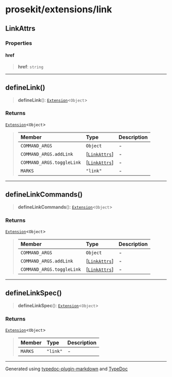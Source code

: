 # prosekit/extensions/link

<a id="LinkAttrs" name="LinkAttrs"></a>

## LinkAttrs

### Properties

<a id="href" name="href"></a>

#### href

> **href**: `string`

***

<a id="defineLink" name="defineLink"></a>

## defineLink()

> **defineLink**(): [`Extension`](../core.md#ExtensionT)\<`Object`\>

### Returns

[`Extension`](../core.md#ExtensionT)\<`Object`\>

> | Member | Type | Description |
> | :------ | :------ | :------ |
> | `COMMAND_ARGS` | `Object` | - |
> | `COMMAND_ARGS.addLink` | [[`LinkAttrs`](link.md#LinkAttrs)] | - |
> | `COMMAND_ARGS.toggleLink` | [[`LinkAttrs`](link.md#LinkAttrs)] | - |
> | `MARKS` | `"link"` | - |
>

***

<a id="defineLinkCommands" name="defineLinkCommands"></a>

## defineLinkCommands()

> **defineLinkCommands**(): [`Extension`](../core.md#ExtensionT)\<`Object`\>

### Returns

[`Extension`](../core.md#ExtensionT)\<`Object`\>

> | Member | Type | Description |
> | :------ | :------ | :------ |
> | `COMMAND_ARGS` | `Object` | - |
> | `COMMAND_ARGS.addLink` | [[`LinkAttrs`](link.md#LinkAttrs)] | - |
> | `COMMAND_ARGS.toggleLink` | [[`LinkAttrs`](link.md#LinkAttrs)] | - |
>

***

<a id="defineLinkSpec" name="defineLinkSpec"></a>

## defineLinkSpec()

> **defineLinkSpec**(): [`Extension`](../core.md#ExtensionT)\<`Object`\>

### Returns

[`Extension`](../core.md#ExtensionT)\<`Object`\>

> | Member | Type | Description |
> | :------ | :------ | :------ |
> | `MARKS` | `"link"` | - |
>

***

Generated using [typedoc-plugin-markdown](https://www.npmjs.com/package/typedoc-plugin-markdown) and [TypeDoc](https://typedoc.org/)
